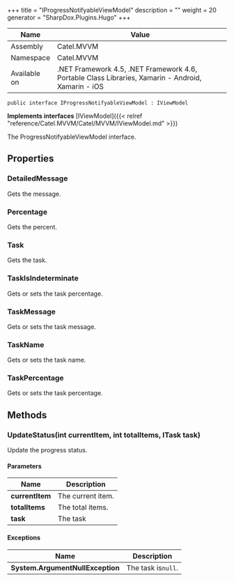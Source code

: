 

+++
title = "IProgressNotifyableViewModel" 
description = ""
weight = 20
generator = "SharpDox.Plugins.Hugo"
+++

Name|Value
---|---
Assembly|Catel.MVVM
Namespace|Catel.MVVM
Available on|.NET Framework 4.5, .NET Framework 4.6, Portable Class Libraries, Xamarin - Android, Xamarin - iOS

```
public interface IProgressNotifyableViewModel : IViewModel
```

**Implements interfaces**
[IViewModel]({{&lt; relref "reference/Catel.MVVM/Catel/MVVM/IViewModel.md" &gt;}})

The ProgressNotifyableViewModel interface.

## Properties

### DetailedMessage

Gets the message.

### Percentage

Gets the percent.

### Task

Gets the task.

### TaskIsIndeterminate

Gets or sets the task percentage.

### TaskMessage

Gets or sets the task message.

### TaskName

Gets or sets the task name.

### TaskPercentage

Gets or sets the task percentage.

## Methods

### UpdateStatus(int currentItem, int totalItems, ITask task)

Update the progress status.

#### Parameters

Name|Description
---|---
**currentItem**|The current item.
**totalItems**|The total items.
**task**|The task

#### Exceptions

Name|Description
---|---
**System.ArgumentNullException**|The task is`null`.

